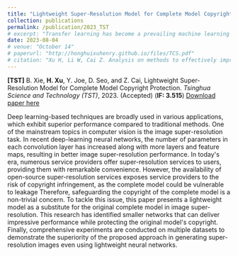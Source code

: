 ```yaml
---
title: "Lightweight Super-Resolution Model for Complete Model Copyright Protection"
collection: publications
permalink: /publication/2023_TST
# excerpt: "Transfer learning has become a prevailing machine learning technique thanks to its superiority in learning knowledge from limited training data for prediction. In the existing works, collection and collaboration are two major approaches to realize the improvement of transfer learning performance. Even though the effectiveness of these approaches has been validated in extensive experiments, there lacks the support of theoretical analysis. Consequently, how to enhance transfer learning effectively is an open problem. In light of this, in this paper, we thoroughly and deeply study the methods of improving transfer learning performance in order to provide the guidelines for applying transfer learning in real applications. Through our proof process, critical conclusions are drawn to help learn the motivation of implementing collection and collaboration, the performance gap between collection and collaboration, and the impacts of data sharing strategies on transfer learning in collaboration. These conclusions can further build a theoretical foundation for future research on transfer learning."
date: 2023-08-04
# venue: "October 14"
# paperurl: "http://honghuixuhenry.github.io/files/TCS.pdf"
# citation: "Xu H, Li W, Cai Z. Analysis on methods to effectively improve transfer learning performance[J]. Theoretical Computer Science, 2023, 940: 90-107."
---
```


**[TST]** B. Xie, **H. Xu**, Y. Joe, D. Seo, and Z. Cai, Lightweight Super-Resolution Model for Complete Model Copyright Protection. _Tsinghua Science and Technology (TST)_, 2023. (Accepted) (**IF: 3.515**) [Download paper here](http://honghuixuhenry.github.io/files/TST.pdf)

Deep learning-based techniques are broadly used in various applications, which exhibit superior performance compared to traditional methods. One of the mainstream topics in computer vision is the image super-resolution task. In recent deep-learning neural networks, the number of parameters in each convolution layer has increased along with more layers and feature maps, resulting in better image super-resolution performance. In today's era, numerous service providers offer super-resolution services to users, providing them with remarkable convenience. However, the availability of open-source super-resolution services exposes service providers to the risk of copyright infringement, as the complete model could be vulnerable to leakage Therefore, safeguarding the copyright of the complete model is a non-trivial concern. To tackle this issue, this paper presents a lightweight model as a substitute for the original complete model in image super-resolution. This research has identified smaller networks that can deliver impressive performance while protecting the original model's copyright. Finally, comprehensive experiments are conducted on multiple datasets to demonstrate the superiority of the proposed approach in generating super-resolution images even using lightweight neural networks.
